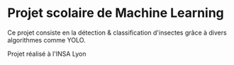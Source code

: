 # Projet scolaire de Machine Learning

Ce projet consiste en la détection & classification d'insectes grâce à divers algorithmes comme YOLO.

Projet réalisé à l'INSA Lyon
